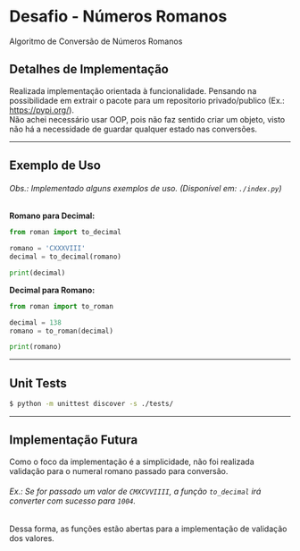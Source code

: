# Desafio - Números Romanos
Algoritmo de Conversão de Números Romanos


## Detalhes de Implementação

Realizada implementação orientada à funcionalidade. Pensando na possibilidade em extrair o pacote para um repositorio 
privado/publico (Ex.: https://pypi.org/). <br>
Não achei necessário usar OOP, pois não faz sentido criar um objeto, visto não há a necessidade de guardar qualquer estado nas conversões. 


---

## Exemplo de Uso
###### Obs.: Implementado alguns exemplos de uso.  (Disponível em: `./index.py`)

**Romano para Decimal:**

```python
from roman import to_decimal

romano = 'CXXXVIII'
decimal = to_decimal(romano)

print(decimal)

```

**Decimal para Romano:**

```python
from roman import to_roman

decimal = 138
romano = to_roman(decimal)

print(romano)

```

---

## Unit Tests

```bash
$ python -m unittest discover -s ./tests/
```

---

## Implementação Futura

Como o foco da implementação é a simplicidade, não foi realizada validação para o numeral romano passado para conversão. <br>
###### Ex.: Se for passado um valor de `CMXCVVIIII`, a função `to_decimal` irá converter com sucesso para `1004`.

Dessa forma, as funções estão abertas para a implementação de validação dos valores. 
